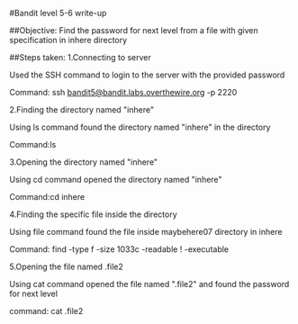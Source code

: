 #Bandit level 5-6 write-up

##Objective: Find the password for next level from a file with given specification in inhere directory

##Steps taken: 
1.Connecting to server

Used the SSH command to login to the server with the provided password

Command: ssh bandit5@bandit.labs.overthewire.org -p 2220

2.Finding the directory named "inhere"

Using ls command found the directory named "inhere" in the directory

Command:ls

3.Opening the directory named "inhere"

Using cd command opened the directory named "inhere"

Command:cd inhere

4.Finding the specific file inside the directory

Using file command found the file inside maybehere07 directory in inhere

Command: find -type f -size 1033c -readable ! -executable

5.Opening the file named .file2

Using cat command opened the file named ".file2" and found the password for next level

command: cat .file2
